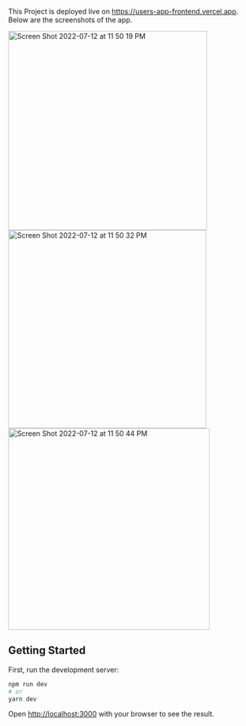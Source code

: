 This Project is deployed live on https://users-app-frontend.vercel.app. Below are the screenshots of the app.


<img width="402" alt="Screen Shot 2022-07-12 at 11 50 19 PM" src="https://user-images.githubusercontent.com/77800550/178566350-defb0b8c-8a28-4f21-bb06-963650fb880a.png">
<img width="400" alt="Screen Shot 2022-07-12 at 11 50 32 PM" src="https://user-images.githubusercontent.com/77800550/178566379-c2204771-16c6-4cfe-a448-2879bfa34373.png">
<img width="407" alt="Screen Shot 2022-07-12 at 11 50 44 PM" src="https://user-images.githubusercontent.com/77800550/178566399-1957baeb-2d66-4f24-b788-ad21bec77316.png">



## Getting Started

First, run the development server:

```bash
npm run dev
# or
yarn dev
```

Open [http://localhost:3000](http://localhost:3000) with your browser to see the result.


